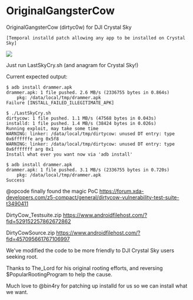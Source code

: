 # OriginalGangsterCow
OriginalGangsterCow (dirtyc0w) for DJI Crystal Sky
```
[Temporal installd patch allowing any app to be installed on Crystal Sky]
```
<img src=https://pbs.twimg.com/media/DIcXecmUIAAPYb6.jpg>

Just run LastSkyCry.sh (and anagram for Crystal Sky!)

Current expected output:
```
$ adb install drammer.apk 
drammer.apk: 1 file pushed. 2.6 MB/s (2336755 bytes in 0.864s)
	pkg: /data/local/tmp/drammer.apk
Failure [INSTALL_FAILED_ILLEGITIMATE_APK]

$ ./LastSkyCry.sh 
dirtycow: 1 file pushed. 1.1 MB/s (47568 bytes in 0.043s)
installd: 1 file pushed. 1.4 MB/s (38424 bytes in 0.026s)
Running exploit, may take some time
WARNING: linker: /data/local/tmp/dirtycow: unused DT entry: type 0x6ffffffe arg 0x5f8
WARNING: linker: /data/local/tmp/dirtycow: unused DT entry: type 0x6fffffff arg 0x1
Install what ever you want now via 'adb install'

$ adb install drammer.apk 
drammer.apk: 1 file pushed. 3.1 MB/s (2336755 bytes in 0.720s)
	pkg: /data/local/tmp/drammer.apk
Success

```

@opcode finally found the magic PoC
https://forum.xda-developers.com/z5-compact/general/dirtycow-vulnerability-test-suite-t3490411

DirtyCow_Testsuite.zip
https://www.androidfilehost.com/?fid=529152257862672862

DirtyCowSource.zip
https://www.androidfilehost.com/?fid=457095661767106997

We've modified the code to be more friendly to DJI Crystal Sky users seeking root. 

Thanks to The_Lord for his original rooting efforts, and reversing $PopularRootingProgram to help the cause. 

Much love to @bin4ry for patching up installd for us so we can install what we want. 

